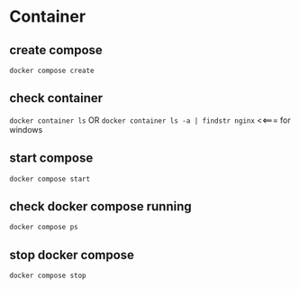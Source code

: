 # Container

## create compose
`docker compose create`

## check container
`docker container ls` OR `docker container ls -a | findstr nginx` <<=== for windows

## start compose
`docker compose start`

## check docker compose running
`docker compose ps`

## stop docker compose
`docker compose stop`
